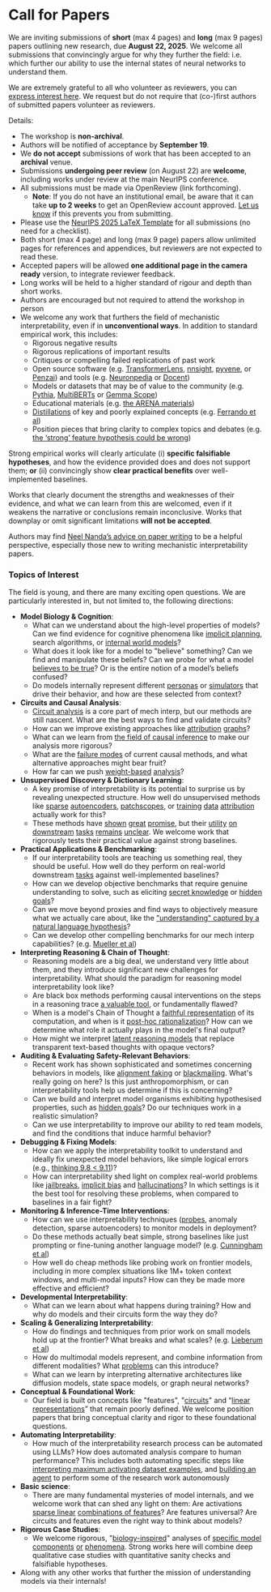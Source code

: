 # Call for Papers
We are inviting submissions of **short** (max 4 pages) and **long** (max 9 pages) papers outlining new research, due **August 22, 2025**. We welcome all submissions that convincingly argue for why they further the field: i.e. which further our ability to use the internal states of neural networks to understand them. 

We are extremely grateful to all who volunteer as reviewers, you can [express interest here](https://www.google.com/url?q=https://docs.google.com/forms/d/e/1FAIpQLSdiw1SJllzoTz_nqzDTzTOGb9DV3W_truQyh-WvYj_QGIi7Mg/viewform?usp%3Ddialog&sa=D&source=editors&ust=1753337523989783&usg=AOvVaw1P3kpZgqmg3dM30TpXFnea). We request but do not require that (co-)first authors of submitted papers volunteer as reviewers. 

Details: 
* The workshop is **non-archival**.
* Authors will be notified of acceptance by **September 19**.
* We **do not accept** submissions of work that has been accepted to an **archival** venue.
* Submissions **undergoing peer review** (on August 22) are **welcome**, including works under review at the main NeurIPS conference.
* All submissions must be made via OpenReview (link forthcoming).
  * **Note**: If you do not have an institutional email, be aware that it can take **up to 2 weeks** to get an OpenReview account approved. [Let us know](mailto:neurips2025@mechinterpworkshop.com) if this prevents you from submitting.
* Please use the [NeurIPS 2025 LaTeX Template](https://www.google.com/url?q=https://media.neurips.cc/Conferences/NeurIPS2025/Styles.zip&sa=D&source=editors&ust=1753337523992409&usg=AOvVaw0Dc-crU7lDonfGxJK5iPoL) for all submissions (no need for a checklist).
* Both short (max 4 page) and long (max 9 page) papers allow unlimited pages for references and appendices, but reviewers are not expected to read these.
* Accepted papers will be allowed **one additional page in the camera ready** version, to integrate reviewer feedback.
* Long works will be held to a higher standard of rigour and depth than short works.
* Authors are encouraged but not required to attend the workshop in person
* We welcome any work that furthers the field of mechanistic interpretability, even if in **unconventional ways**. In addition to standard empirical work, this includes:
  * Rigorous negative results
  * Rigorous replications of important results
  * Critiques or compelling failed replications of past work
  * Open source software (e.g. [TransformerLens](https://www.google.com/url?q=https://github.com/neelnanda-io/TransformerLens&sa=D&source=editors&ust=1753337523994740&usg=AOvVaw1HV6j8rw5v6ByWrj91BtQk), [nnsight](https://www.google.com/url?q=https://github.com/ndif-team/nnsight&sa=D&source=editors&ust=1753337523994919&usg=AOvVaw0lXIp_h3-xWblcfihdrlo0), [pyvene](https://www.google.com/url?q=https://github.com/stanfordnlp/pyvene/tree/main/pyvene/models/mlp&sa=D&source=editors&ust=1753337523995088&usg=AOvVaw08nnBis0zqdgc_IVO6OiDw), or [Penzai](https://www.google.com/url?q=https://github.com/google-deepmind/penzai&sa=D&source=editors&ust=1753337523995267&usg=AOvVaw3WM_aiRRZwPQdc8BELtscO)) and tools (e.g. [Neuronpedia](https://www.google.com/url?q=http://neuronpedia.org&sa=D&source=editors&ust=1753337523995490&usg=AOvVaw128HffBEov2NKmqrYPlCuZ) or [Docent](https://www.google.com/url?q=https://transluce.org/introducing-docent&sa=D&source=editors&ust=1753337523995670&usg=AOvVaw1HInYL99ZK32YCsOZWMV0m))
  * Models or datasets that may be of value to the community (e.g. [Pythia](https://www.google.com/url?q=https://arxiv.org/abs/2304.01373&sa=D&source=editors&ust=1753337523996068&usg=AOvVaw1cqGE1D-wFOWUNLod5hYz0), [MultiBERTs](https://www.google.com/url?q=https://arxiv.org/abs/2106.16163&sa=D&source=editors&ust=1753337523996222&usg=AOvVaw13_RoaGX9SE9LdGM9rKccP) or [Gemma Scope](https://www.google.com/url?q=https://arxiv.org/abs/2408.05147&sa=D&source=editors&ust=1753337523996357&usg=AOvVaw28K_xIAPI4Dy__AmeWOUCA))
  * Educational materials (e.g. [the ARENA materials](https://www.google.com/url?q=https://arena3-chapter1-transformer-interp.streamlit.app/&sa=D&source=editors&ust=1753337523996637&usg=AOvVaw3pa6YTupw3YHDLrB4Q4Whs))
  * [Distillations](https://www.google.com/url?q=https://distill.pub/2017/research-debt/&sa=D&source=editors&ust=1753337523996875&usg=AOvVaw194mcL1mcgdFDPi3BxfiDw) of key and poorly explained concepts (e.g. [Ferrando et al](https://www.google.com/url?q=https://arxiv.org/abs/2405.00208&sa=D&source=editors&ust=1753337523997122&usg=AOvVaw3woTrz9yPf5GvxX94bQ1h5))
  * Position pieces that bring clarity to complex topics and debates (e.g. [the ‘strong’ feature hypothesis could be wrong](https://www.google.com/url?q=https://www.alignmentforum.org/posts/tojtPCCRpKLSHBdpn/the-strong-feature-hypothesis-could-be-wrong&sa=D&source=editors&ust=1753337523997582&usg=AOvVaw3RvcKPhsocRrzzvus3kn3X))

Strong empirical works will clearly articulate (i) **specific falsifiable hypotheses**, and how the evidence provided does and does not support them; **or** (ii) convincingly show **clear practical benefits** over well-implemented baselines. 

Works that clearly document the strengths and weaknesses of their evidence, and what we can learn from this are welcomed, even if it weakens the narrative or conclusions remain inconclusive. Works that downplay or omit significant limitations **will not be accepted**. 

Authors may find [Neel Nanda’s advice on paper writing](https://www.google.com/url?q=https://www.alignmentforum.org/posts/eJGptPbbFPZGLpjsp/highly-opinionated-advice-on-how-to-write-ml-papers&sa=D&source=editors&ust=1753337523998802&usg=AOvVaw1fxnvjkImUi7cRyudDFpAM) to be a helpful perspective, especially those new to writing mechanistic interpretability papers. 
### Topics of Interest
The field is young, and there are many exciting open questions. We are particularly interested in, but not limited to, the following directions: 
* **Model Biology & Cognition**:
  * What can we understand about the high-level properties of models? Can we find evidence for cognitive phenomena like [implicit planning](https://www.google.com/url?q=https://transformer-circuits.pub/2025/attribution-graphs/biology.html%23dives-poems&sa=D&source=editors&ust=1753337524000014&usg=AOvVaw3NY3cgAMvH6l2YnyjDU7CK), search algorithms, or [internal world models](https://www.google.com/url?q=https://arxiv.org/abs/2210.13382&sa=D&source=editors&ust=1753337524000219&usg=AOvVaw2FJVDSISjvxK2g1xMAD6w7)?
  * What does it look like for a model to "believe" something? Can we find and manipulate these beliefs? Can we probe for what a model [believes to be true](https://www.google.com/url?q=https://arxiv.org/abs/2310.06824&sa=D&source=editors&ust=1753337524000712&usg=AOvVaw1R246__-DEpts3zN2NmEN_)? Or is the entire notion of a model’s beliefs confused?
  * Do models internally represent different [personas](https://www.google.com/url?q=https://arxiv.org/abs/2406.12094&sa=D&source=editors&ust=1753337524001085&usg=AOvVaw1Yo37df30EaNcm2iZtWmhp) or [simulators](https://www.google.com/url?q=https://www.nature.com/articles/s41586-023-06647-8&sa=D&source=editors&ust=1753337524001251&usg=AOvVaw3lW-3Gzn3ZeFMIH1MXt85H) that drive their behavior, and how are these selected from context?
* **Circuits and Causal Analysis**:
  * [Circuit analysis](https://www.google.com/url?q=https://distill.pub/2020/circuits/zoom-in/&sa=D&source=editors&ust=1753337524001557&usg=AOvVaw2StxR54dAfBNZWYPckBE6C) is a core part of mech interp, but our methods are still nascent. What are the best ways to find and validate circuits?
  * How can we improve existing approaches like [attribution](https://www.google.com/url?q=https://arxiv.org/abs/2406.11944&sa=D&source=editors&ust=1753337524002042&usg=AOvVaw1ASWJcxemCO3MvIqEG3eed) [graphs](https://www.google.com/url?q=https://transformer-circuits.pub/2025/attribution-graphs/methods.html&sa=D&source=editors&ust=1753337524002149&usg=AOvVaw3CjYeU71BZvSWPQHO_IqH5)?
  * What can we learn from [the field of causal inference](https://www.google.com/url?q=https://arxiv.org/abs/2407.04690&sa=D&source=editors&ust=1753337524002315&usg=AOvVaw1FkKq9b7dVWxFevXpwPZR0) to make our analysis more rigorous?
  * What are the [failure modes](https://www.google.com/url?q=https://arxiv.org/abs/2307.15771&sa=D&source=editors&ust=1753337524002486&usg=AOvVaw34siOrCKDRb--WOKNBjU2K) of current causal methods, and what alternative approaches might bear fruit?
  * How far can we push [weight-based](https://www.google.com/url?q=https://arxiv.org/abs/2301.05217&sa=D&source=editors&ust=1753337524002865&usg=AOvVaw3TDdjHAz2IzSBYTlcI4aVS) [analysis](https://www.google.com/url?q=https://arxiv.org/abs/2410.08417&sa=D&source=editors&ust=1753337524002984&usg=AOvVaw3v74o2xL13wjKWolHhlSaI)?
* **Unsupervised Discovery & Dictionary Learning**:
  * A key promise of interpretability is its potential to surprise us by revealing unexpected structure. How well do unsupervised methods like [sparse](https://www.google.com/url?q=https://arxiv.org/abs/2103.15949&sa=D&source=editors&ust=1753337524003602&usg=AOvVaw2i6TPlhFyPOQ4h35nQ8Gc8) [autoencoders](https://www.google.com/url?q=https://transformer-circuits.pub/2023/monosemantic-features&sa=D&source=editors&ust=1753337524003756&usg=AOvVaw3-eMdoyqXjLawVA-PYM6zJ), [patch](https://www.google.com/url?q=https://arxiv.org/abs/2401.06102&sa=D&source=editors&ust=1753337524003886&usg=AOvVaw2kR41YKjxr7soRwS23S3ge)[scopes](https://www.google.com/url?q=https://arxiv.org/abs/2403.10949v2&sa=D&source=editors&ust=1753337524003966&usg=AOvVaw3n-pRWkwAIgvB9GPQ7Cxc6), or [training](https://www.google.com/url?q=https://proceedings.mlr.press/v70/koh17a?ref%3Dhttps://githubhelp.com&sa=D&source=editors&ust=1753337524004114&usg=AOvVaw3lv-WTsbUxmJcaCFVE-OUG) [data](https://www.google.com/url?q=https://arxiv.org/abs/2308.03296&sa=D&source=editors&ust=1753337524004244&usg=AOvVaw0Kh5-HEcovSgc3iuMbs5UA) [attribution](https://www.google.com/url?q=https://arxiv.org/abs/2205.11482&sa=D&source=editors&ust=1753337524004360&usg=AOvVaw1spk6zCXBDkHcYPh0Fdl0O) actually work for this?
  * These methods have [shown](https://www.google.com/url?q=https://transformer-circuits.pub/2024/scaling-monosemanticity/index.html&sa=D&source=editors&ust=1753337524004625&usg=AOvVaw2MPeETZYu_8zfFB0K7vj3h) [great](https://www.google.com/url?q=https://transformer-circuits.pub/2025/attribution-graphs/biology.html&sa=D&source=editors&ust=1753337524004727&usg=AOvVaw2FNm0Q_mCWLiRnpxj1TMy0) [promise](https://www.google.com/url?q=https://arxiv.org/abs/2503.10965&sa=D&source=editors&ust=1753337524004796&usg=AOvVaw2dU9jAkDtcvFekH63-2Z7Y), but their [utility](https://www.google.com/url?q=https://arxiv.org/abs/2502.16681&sa=D&source=editors&ust=1753337524004874&usg=AOvVaw3PlNr9HfOhchgbF3S8jI2o) [on](https://www.google.com/url?q=https://www.tilderesearch.com/blog/sieve&sa=D&source=editors&ust=1753337524004979&usg=AOvVaw0tXkRhlWSzOPwSfLzhyVjH) [downstream](https://www.google.com/url?q=https://arxiv.org/abs/2501.17148&sa=D&source=editors&ust=1753337524005078&usg=AOvVaw38gVRdGX0Euf5RUeBO6uNj) [tasks](https://www.google.com/url?q=https://transformer-circuits.pub/2024/features-as-classifiers/index.html&sa=D&source=editors&ust=1753337524005229&usg=AOvVaw3DFWS1hDvFuV7tLu7DSUL-) [remains](https://www.google.com/url?q=https://arxiv.org/abs/2502.04382&sa=D&source=editors&ust=1753337524005353&usg=AOvVaw2CcbZuGdG706FujBdxlf6F) [unclear](https://www.google.com/url?q=https://www.alignmentforum.org/posts/4uXCAJNuPKtKBsi28/negative-results-for-saes-on-downstream-tasks&sa=D&source=editors&ust=1753337524005494&usg=AOvVaw2eUbZ56rAUIr8_moaO5L6z). We welcome work that rigorously tests their practical value against strong baselines.
* **Practical Applications & Benchmarking**:
  * If our interpretability tools are teaching us something real, they should be useful. How well do they perform on real-world downstream [tasks](https://www.google.com/url?q=https://www.lesswrong.com/posts/wGRnzCFcowRCrpX4Y/downstream-applications-as-validation-of-interpretability&sa=D&source=editors&ust=1753337524006032&usg=AOvVaw3n6LSNUatMuc1xvSc6ecxh) against well-implemented baselines?
  * How can we develop objective benchmarks that require genuine understanding to solve, such as eliciting [secret knowledge](https://www.google.com/url?q=https://arxiv.org/abs/2505.14352&sa=D&source=editors&ust=1753337524006352&usg=AOvVaw1gs_zN9q5rdCJ1j0KmWktk) or [hidden goals](https://www.google.com/url?q=https://arxiv.org/abs/2503.10965&sa=D&source=editors&ust=1753337524006499&usg=AOvVaw0Hlt7ldwr-2JfxdO48ZqwL)?
  * Can we move beyond proxies and find ways to objectively measure what we actually care about, like the ["understanding" captured by a natural language hypothesis](https://www.google.com/url?q=https://arxiv.org/abs/2502.04382&sa=D&source=editors&ust=1753337524006912&usg=AOvVaw0KVxlsbyXUNWlAvPjtIvyE)?
  * Can we develop other compelling benchmarks for our mech interp capabilities? (e.g. [Mueller et al](https://www.google.com/url?q=https://arxiv.org/abs/2504.13151&sa=D&source=editors&ust=1753337524007212&usg=AOvVaw1sRYGn-jcS1oPgW3js5N5u))
* **Interpreting Reasoning & Chain of Thought**:
  * Reasoning models are a big deal, we understand very little about them, and they introduce significant new challenges for interpretability. What should the paradigm for reasoning model interpretability look like?
  * Are black box methods performing causal interventions on the steps in a reasoning trace [a valuable tool](https://www.google.com/url?q=https://arxiv.org/abs/2506.19143&sa=D&source=editors&ust=1753337524008577&usg=AOvVaw3Nr4N9gwvSxb-GqxDxnogs), or fundamentally flawed?
  * When is a model's Chain of Thought a [faithful representation](https://www.google.com/url?q=https://arxiv.org/abs/2305.04388&sa=D&source=editors&ust=1753337524008943&usg=AOvVaw1nA3zARMTUQInZkwV_XfMB) of its computation, and when is it [post-hoc rationalization](https://www.google.com/url?q=https://arxiv.org/abs/2503.08679&sa=D&source=editors&ust=1753337524009175&usg=AOvVaw15bMlWTsB7MXG_Wt6Nrade)? How can we determine what role it actually plays in the model's final output?
  * How might we interpret [latent reasoning models](https://www.google.com/url?q=https://arxiv.org/abs/2412.06769&sa=D&source=editors&ust=1753337524009549&usg=AOvVaw3PrIYRG9OTEr2oTTDMDYkA) that replace transparent text-based thoughts with opaque vectors?
* **Auditing & Evaluating Safety-Relevant Behaviors**:
  * Recent work has shown sophisticated and sometimes concerning behaviors in models, like [alignment faking](https://www.google.com/url?q=https://arxiv.org/abs/2412.14093&sa=D&source=editors&ust=1753337524010272&usg=AOvVaw2Er6JuN2jEH76WzevcZCQb) or [blackmailing](https://www.google.com/url?q=https://www.anthropic.com/research/agentic-misalignment&sa=D&source=editors&ust=1753337524010415&usg=AOvVaw1Qbvwov85gH_2gZ1tdYF3h). What's really going on here? Is this just anthropomorphism, or can interpretability tools help us determine if this is concerning?
  * Can we build and interpret model organisms exhibiting hypothesised properties, such as [hidden goals](https://www.google.com/url?q=https://arxiv.org/abs/2503.10965&sa=D&source=editors&ust=1753337524010998&usg=AOvVaw0NpXFJmXS0m310xfdHfluS)? Do our techniques work in a realistic simulation?
  * Can we use interpretability to improve our ability to red team models, and find the conditions that induce harmful behavior?
* **Debugging & Fixing Models**:
  * How can we apply the interpretability toolkit to understand and ideally fix unexpected model behaviors, like simple logical errors (e.g., [thinking 9.8 < 9.11](https://www.google.com/url?q=https://transluce.org/observability-interface&sa=D&source=editors&ust=1753337524011906&usg=AOvVaw0Hplc2s_DMecr43RoPEtSM))?
  * How can interpretability shed light on complex real-world problems like [jailbreaks](https://www.google.com/url?q=https://transformer-circuits.pub/2025/attribution-graphs/biology.html%23dives-jailbreak&sa=D&source=editors&ust=1753337524012329&usg=AOvVaw0B5khz6irM0ue60TqDGd_0), [implicit bias](https://www.google.com/url?q=https://arxiv.org/abs/2506.10922&sa=D&source=editors&ust=1753337524012488&usg=AOvVaw2V5lHA-owm66uVODZR4G0a) and [hallucinations](https://www.google.com/url?q=https://arxiv.org/abs/2411.14257&sa=D&source=editors&ust=1753337524012655&usg=AOvVaw0gqDbq9UkN8hKGfglxzjQe)? In which settings is it the best tool for resolving these problems, when compared to baselines in a fair fight?
* **Monitoring & Inference-Time Interventions**:
  * How can we use interpretability techniques ([probes](https://www.google.com/url?q=https://arxiv.org/abs/2102.12452&sa=D&source=editors&ust=1753337524013310&usg=AOvVaw1rHFlWH1rhcH4HuE7g6b3h), anomaly detection, sparse autoencoders) to monitor models in deployment?
  * Do these methods actually beat simple, strong baselines like just prompting or fine-tuning another language model? (e.g. [Cunningham et al](https://www.google.com/url?q=https://alignment.anthropic.com/2025/cheap-monitors/&sa=D&source=editors&ust=1753337524013974&usg=AOvVaw1PxDmhWgWkkkGb0VqEUH91))
  * How well do cheap methods like probing work on frontier models, including in more complex situations like 1M+ token context windows, and multi-modal inputs? How can they be made more effective and efficient?
* **Developmental Interpretability**:
  * What can we learn about what happens during training? How and why do models and their circuits form the way they do?
* **Scaling & Generalizing Interpretability**:
  * How do findings and techniques from prior work on small models hold up at the frontier? What breaks and what scales? (e.g. [Lieberum et al](https://www.google.com/url?q=https://arxiv.org/abs/2307.09458&sa=D&source=editors&ust=1753337524015734&usg=AOvVaw1Yal2-1YxgGlKsCYc1aKgf))
  * How do multimodal models represent, and combine information from different modalities? What [problems](https://www.google.com/url?q=https://openreview.net/pdf?id%3DVUhRdZp8ke&sa=D&source=editors&ust=1753337524016043&usg=AOvVaw1-5d4HrCbS2JYfscRMGhaT) can this introduce?
  * What can we learn by interpreting alternative architectures like diffusion models, state space models, or graph neural networks?
* **Conceptual & Foundational Work**:
  * Our field is built on concepts like "features", "[circuits](https://www.google.com/url?q=https://distill.pub/2020/circuits/zoom-in/&sa=D&source=editors&ust=1753337524016738&usg=AOvVaw3QMqlGHIHhj70Ky3je6NL_)" and “[linear representations](https://www.google.com/url?q=https://transformer-circuits.pub/2024/july-update/index.html%23linear-representations&sa=D&source=editors&ust=1753337524016963&usg=AOvVaw1ptqNV3UpdloMZiAVN1dUV)” that remain poorly defined. We welcome position papers that bring conceptual clarity and rigor to these foundational questions.
* **Automating Interpretability**:
  * How much of the interpretability research process can be automated using LLMs? How does automated analysis compare to human performance? This includes both automating specific steps like [interpreting maximum activating dataset examples](https://www.google.com/url?q=https://openaipublic.blob.core.windows.net/neuron-explainer/paper/index.html&sa=D&source=editors&ust=1753337524018032&usg=AOvVaw3QrD6iEDmjUiaYW2qe4vUX), and [building an agent](https://www.google.com/url?q=https://arxiv.org/abs/2404.14394&sa=D&source=editors&ust=1753337524018175&usg=AOvVaw0W0jxVIsY3XnqMGIkwCqhp) to perform some of the research work autonomously
* **Basic science**:
  * There are many fundamental mysteries of model internals, and we welcome work that can shed any light on them: Are activations [sparse linear](https://www.google.com/url?q=https://arxiv.org/abs/1601.03764&sa=D&source=editors&ust=1753337524018880&usg=AOvVaw05UzeWYdMoUuYKNm5aF4k1) [combinations of features](https://www.google.com/url?q=https://transformer-circuits.pub/2022/toy_model/index.html&sa=D&source=editors&ust=1753337524019066&usg=AOvVaw3VcrSLVMnaafuer2EvmyD1)? Are features universal? Are circuits and features even the right way to think about models?
* **Rigorous Case Studies**:
  * We welcome rigorous, "[biology-inspired](https://www.google.com/url?q=https://distill.pub/2020/circuits/curve-circuits/&sa=D&source=editors&ust=1753337524019816&usg=AOvVaw1kqe1ZgJPgmspJzk4YG6-x)" analyses of [specific model](https://www.google.com/url?q=https://arxiv.org/abs/2310.04625&sa=D&source=editors&ust=1753337524019979&usg=AOvVaw2IHVVXSP5BwkBkJDrXkMiK) [components](https://www.google.com/url?q=https://transformer-circuits.pub/2024/scaling-monosemanticity/index.html&sa=D&source=editors&ust=1753337524020170&usg=AOvVaw21znLkbs5HIoNmocpL44Bk) [or](https://www.google.com/url?q=https://arxiv.org/abs/2305.01610&sa=D&source=editors&ust=1753337524020368&usg=AOvVaw21_MIqch2eNqPvuTMHnMHa) [phenomena](https://www.google.com/url?q=https://arxiv.org/abs/2306.09346&sa=D&source=editors&ust=1753337524020500&usg=AOvVaw2h5LK5var_cZQtwaAiNKEb). Strong works here will combine deep qualitative case studies with quantitative sanity checks and falsifiable hypotheses.
* Along with any other works that further the mission of understanding models via their internals!